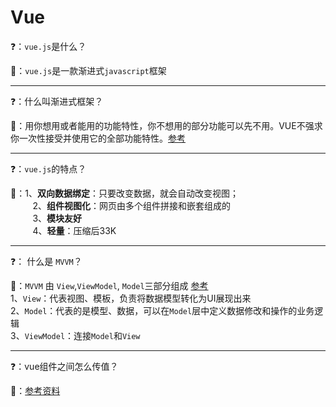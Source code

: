 # Vue

:question:：`vue.js`是什么？

:memo:：`vue.js`是一款渐进式`javascript`框架

---

:question:：什么叫渐进式框架？

:memo:：用你想用或者能用的功能特性，你不想用的部分功能可以先不用。VUE不强求你一次性接受并使用它的全部功能特性。[参考](https://www.zhihu.com/question/51907207)

---

:question:：`vue.js`的特点？

:memo:：1、**双向数据绑定**：只要改变数据，就会自动改变视图；<br>
&nbsp;&nbsp;&nbsp;&nbsp;&nbsp;&nbsp;&nbsp;&nbsp;&nbsp;2、**组件视图化**：网页由多个组件拼接和嵌套组成的<br>
&nbsp;&nbsp;&nbsp;&nbsp;&nbsp;&nbsp;&nbsp;&nbsp;&nbsp;3、**模块友好**<br>
&nbsp;&nbsp;&nbsp;&nbsp;&nbsp;&nbsp;&nbsp;&nbsp;&nbsp;4、**轻量**：压缩后33K

---

:question:： 什么是 `MVVM`？

:memo:：`MVVM` 由 `View`,`ViewModel`, `Model`三部分组成 [参考](https://juejin.im/post/5b2f0769e51d45589f46949e)
<br>
1、`View`：代表视图、模板，负责将数据模型转化为UI展现出来<br>
2、`Model`：代表的是模型、数据，可以在`Model`层中定义数据修改和操作的业务逻辑<br>
3、`ViewModel`：连接`Model`和`View`<br>

---

:question:：vue组件之间怎么传值？

:memo:：[参考资料](https://juejin.im/post/5d267dcdf265da1b957081a3)
